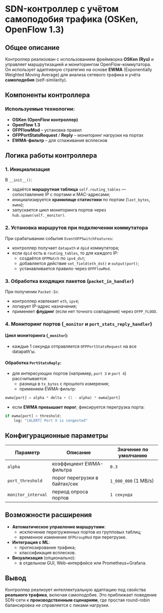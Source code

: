 # SDN-контроллер с учётом самоподобия трафика (OSKen, OpenFlow 1.3)

## Общее описание

Контроллер реализован с использованием фреймворка **OSKen (Ryu)** и управляет маршрутизацией и мониторингом OpenFlow-коммутатора. Он использует адаптивную стратегию на основе **EWMA** (Exponentially Weighted Moving Average) для анализа сетевого трафика и учёта **самоподобия** (self-similarity).



## Компоненты контроллера

### Используемые технологии:
- **OSKen (OpenFlow контроллер)**
- **OpenFlow 1.3**
- **OFPFlowMod** – установка правил
- **OFPPortStatsRequest** / **Reply** – мониторинг нагрузки на портах
- **EWMA-фильтр** – для сглаживания всплесков


## Логика работы контроллера

### 1. Инициализация

В `__init__()`:
- задаётся **маршрутная таблица** `self.routing_tables` — сопоставление IP с портами и MAC-адресами;
- инициализируется **хранилище статистики** по портам (`last_bytes`, `ewma`);
- запускается цикл мониторинга портов через `hub.spawn(self._monitor)`.



### 2. Установка маршрутов при подключении коммутатора

При срабатывании события `EventOFPSwitchFeatures`:
- контроллер получает `datapath` и `dpid` коммутатора;
- если `dpid` есть в `routing_tables`, то для каждого IP:
  - создаётся `OFPMatch` по `ipv4_dst`;
  - добавляется действие `set_field(eth_dst)` и `output(port)`;
  - устанавливается правило через `OFPFlowMod`.


### 3. Обработка входящих пакетов (`packet_in_handler`)

При получении `Packet-In`:
- контроллер извлекает `eth`, `ipv4`;
- логирует IP-адрес назначения;
- применяет **флудинг** (если нет точного совпадения) через `OFPP_FLOOD`.


### 4. Мониторинг портов (`_monitor` и `port_stats_reply_handler`)

#### Цикл мониторинга (`_monitor`):
- каждые 1 секунда отправляется `OFPPortStatsRequest` на все datapath'ы.

#### Обработка `PortStatsReply`:
- для интересующих портов (например, `port 3` и `port 4`) рассчитывается:
  - разница в `tx_bytes` с прошлого измерения;
  - применяем EWMA-фильтр:

```python
ewma[port] = alpha * delta + (1 - alpha) * ewma[port]
```

- если **EWMA превышает порог**, фиксируется перегрузка порта:

```python
if ewma[port] > threshold:
    log: "[ALERT] Port X is congested"
```


## Конфигурационные параметры

| Параметр          | Описание                                         | Значение по умолчанию |
|-------------------|--------------------------------------------------|------------------------|
| `alpha`           | коэффициент EWMA-фильтра                         | `0.3`                  |
| `port_threshold`  | порог перегрузки в байтах/сек                    | `1_000_000` (1 MB/s)   |
| `monitor_interval`| период опроса портов                             | `1 секунда`            |



## Возможности расширения

- **Автоматическое управление маршрутами**:
  - исключение перегруженных портов из групповых таблиц;
  - временное изменение `OFPGroupMod` при перегрузке.
- **Интеграция с ML**:
  - прогнозирование трафика;
  - классификация всплесков.
- **Визуализация** (опционально):
  - в отдельном GUI, Web-интерфейсе или Prometheus+Grafana.



## Вывод

Контроллер реализует интеллектуальную адаптацию под свойства **реального трафика**, включая самоподобие. Это приближает поведение SDN-сети к **производственным сценариям**, где простая round-robin балансировка не справляется с пиками нагрузки.
